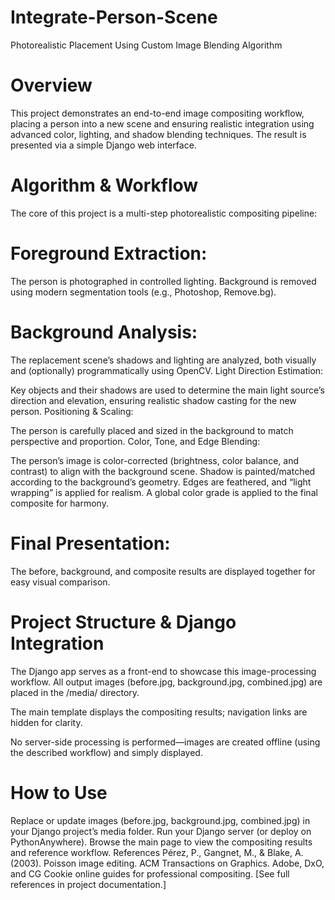 # Integrate-Person-Scene
Photorealistic Placement Using Custom Image Blending Algorithm

# Overview
This project demonstrates an end-to-end image compositing workflow, placing a person into a new scene and ensuring realistic integration using advanced color, lighting, and shadow blending techniques. The result is presented via a simple Django web interface.

# Algorithm & Workflow
The core of this project is a multi-step photorealistic compositing pipeline:

# Foreground Extraction:

The person is photographed in controlled lighting.
Background is removed using modern segmentation tools (e.g., Photoshop, Remove.bg).

# Background Analysis:

The replacement scene’s shadows and lighting are analyzed, both visually and (optionally) programmatically using OpenCV.
Light Direction Estimation:

Key objects and their shadows are used to determine the main light source’s direction and elevation, ensuring realistic shadow casting for the new person.
Positioning & Scaling:

The person is carefully placed and sized in the background to match perspective and proportion.
Color, Tone, and Edge Blending:

The person’s image is color-corrected (brightness, color balance, and contrast) to align with the background scene.
Shadow is painted/matched according to the background’s geometry.
Edges are feathered, and “light wrapping” is applied for realism.
A global color grade is applied to the final composite for harmony.

# Final Presentation:

The before, background, and composite results are displayed together for easy visual comparison.

# Project Structure & Django Integration
The Django app serves as a front-end to showcase this image-processing workflow.
All output images (before.jpg, background.jpg, combined.jpg) are placed in the /media/ directory.

The main template displays the compositing results; navigation links are hidden for clarity.

No server-side processing is performed—images are created offline (using the described workflow) and simply displayed.

# How to Use
Replace or update images (before.jpg, background.jpg, combined.jpg) in your Django project’s media folder.
Run your Django server (or deploy on PythonAnywhere).
Browse the main page to view the compositing results and reference workflow.
References
Pérez, P., Gangnet, M., & Blake, A. (2003). Poisson image editing. ACM Transactions on Graphics.
Adobe, DxO, and CG Cookie online guides for professional compositing.
[See full references in project documentation.]
